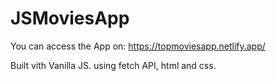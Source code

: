 # JSMoviesApp
You can access the App on: 
https://topmoviesapp.netlify.app/


Built vith Vanilla JS.
using fetch API, html and css.
